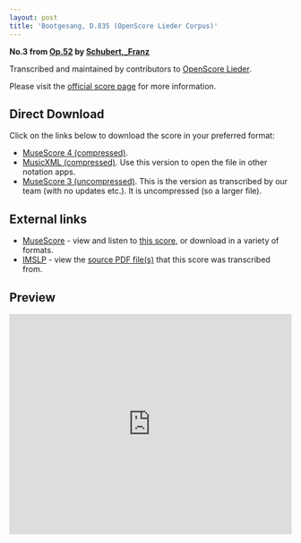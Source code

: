 ```yaml
---
layout: post
title: 'Bootgesang, D.835 (OpenScore Lieder Corpus)'
---
```


__No.3 from [Op.52](https://fourscoreandmore.org/openscore/lieder/Schubert%2C_Franz/Op.52/) by [Schubert,_Franz](https://fourscoreandmore.org/openscore/lieder/Schubert%2C_Franz)__

Transcribed and maintained by contributors to [OpenScore Lieder].

Please visit the [official score page] for more information.

[official score page]: https://musescore.com/openscore-lieder-corpus/scores/6181050
[OpenScore Lieder]: https://musescore.com/openscore-lieder-corpus

## Direct Download

Click on the links below to download the score in your preferred format:
- [MuseScore 4 (compressed)](https://fourscoreandmore.org/openscore/lieder/Schubert%2C_Franz/Op.52/3_Bootgesang%2C_D.835.mscz).
- [MusicXML (compressed)](https://fourscoreandmore.org/openscore/lieder/Schubert%2C_Franz/Op.52/3_Bootgesang%2C_D.835.mxl). Use this version to open the file in other notation apps.
- [MuseScore 3 (uncompressed)](https://raw.githubusercontent.com/OpenScore/Lieder/refs/heads/main/scores/Schubert%2C_Franz/Op.52/3_Bootgesang%2C_D.835/lc6181050.mscx). This is the version as transcribed by our team (with no updates etc.). It is uncompressed (so a larger file).

## External links

- [MuseScore] - view and listen to [this score][MuseScore], or download in a variety of formats.
- [IMSLP] - view the [source PDF file(s)][IMSLP] that this score was transcribed from.

[MuseScore]: https://musescore.com/score/6181050
[IMSLP]: https://imslp.org/wiki/Special:ReverseLookup/16625

## Preview

<iframe width="100%" height="394" src="https://musescore.com/openscore-lieder-corpus/scores/6181050/embed" frameborder="0" allowfullscreen allow="autoplay; fullscreen"></iframe>
